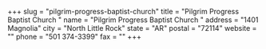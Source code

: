 +++
slug = "pilgrim-progress-baptist-church"
title = "Pilgrim Progress Baptist Church "
name = "Pilgrim Progress Baptist Church "
address = "1401 Magnolia"
city = "North Little Rock"
state = "AR"
postal = "72114"
website = ""
phone = "501 374-3399"
fax = ""
+++
